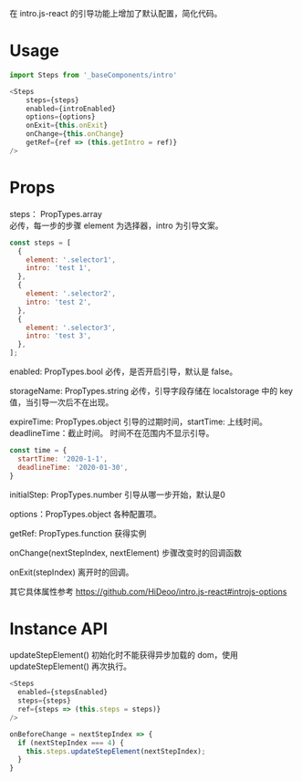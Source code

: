 在 intro.js-react 的引导功能上增加了默认配置，简化代码。
# Usage
```js
import Steps from '_baseComponents/intro'

<Steps
    steps={steps}
    enabled={introEnabled}
    options={options}
    onExit={this.onExit}
    onChange={this.onChange}
    getRef={ref => (this.getIntro = ref)}
/>
```

# Props
steps： PropTypes.array  
必传，每一步的步骤 element 为选择器，intro 为引导文案。
```js
const steps = [
  {
    element: '.selector1',
    intro: 'test 1',
  },
  {
    element: '.selector2',
    intro: 'test 2',
  },
  {
    element: '.selector3',
    intro: 'test 3',
  },
];
```
enabled: PropTypes.bool
必传，是否开启引导，默认是 false。

storageName: PropTypes.string
必传，引导字段存储在 localstorage 中的 key 值，当引导一次后不在出现。

expireTime: PropTypes.object
引导的过期时间，startTime: 上线时间。 deadlineTime：截止时间。 时间不在范围内不显示引导。
```js
const time = {
  startTime: '2020-1-1',
  deadlineTime: '2020-01-30',
}
```
initialStep: PropTypes.number
引导从哪一步开始，默认是0

options：PropTypes.object 
各种配置项。

getRef: PropTypes.function
获得实例

onChange(nextStepIndex, nextElement)
步骤改变时的回调函数

onExit(stepIndex)
离开时的回调。

其它具体属性参考 https://github.com/HiDeoo/intro.js-react#introjs-options


# Instance API
updateStepElement()
初始化时不能获得异步加载的 dom，使用 updateStepElement() 再次执行。
```js
<Steps
  enabled={stepsEnabled}
  steps={steps}
  ref={steps => (this.steps = steps)}
/>

onBeforeChange = nextStepIndex => {
  if (nextStepIndex === 4) {
    this.steps.updateStepElement(nextStepIndex);
  }
}
```




